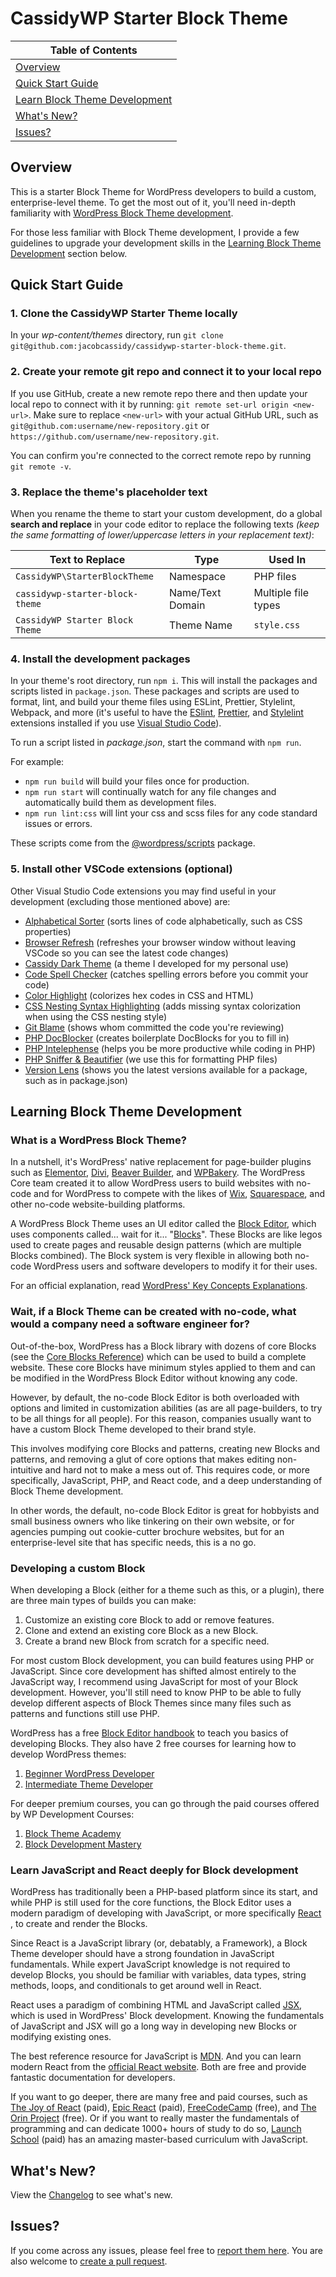 # CassidyWP Starter Block Theme

| Table of Contents                                               |
| --------------------------------------------------------------- |
| [Overview](#overview)                                           |
| [Quick Start Guide](#quick-start-guide)                         |
| [Learn Block Theme Development](#learn-block-theme-development) |
| [What's New?](#whats-new)                                       |
| [Issues?](#issues)                                              |

## Overview

This is a starter Block Theme for WordPress developers to build a custom, enterprise-level theme. To get the most out of it, you'll need in-depth familiarity with [WordPress Block Theme development](https://developer.wordpress.org/themes/).

For those less familiar with Block Theme development, I provide a few guidelines to upgrade your development skills in the [Learning Block Theme Development](#learning-block-theme-development) section below.

## Quick Start Guide

### 1. Clone the CassidyWP Starter Theme locally

In your _wp-content/themes_ directory, run `git clone git@github.com:jacobcassidy/cassidywp-starter-block-theme.git`.

### 2. Create your remote git repo and connect it to your local repo

If you use GitHub, create a new remote repo there and then update your local repo to connect with it by running: `git remote set-url origin <new-url>`. Make sure to replace `<new-url>` with your actual GitHub URL, such as `git@github.com:username/new-repository.git` or `https://github.com/username/new-repository.git`.

You can confirm you're connected to the correct remote repo by running `git remote -v`.

### 3. Replace the theme's placeholder text

When you rename the theme to start your custom development, do a global **search and replace** in your code editor to replace the following texts _(keep the same formatting of lower/uppercase letters in your replacement text)_:

| Text to Replace                 | Type             | Used In             |
| ------------------------------- | ---------------- | ------------------- |
| `CassidyWP\StarterBlockTheme`   | Namespace        | PHP files           |
| `cassidywp-starter-block-theme` | Name/Text Domain | Multiple file types |
| `CassidyWP Starter Block Theme` | Theme Name       | `style.css`         |

### 4. Install the development packages

In your theme's root directory, run `npm i`. This will install the packages and scripts listed in `package.json`. These packages and scripts are used to format, lint, and build your theme files using ESLint, Prettier, Stylelint, Webpack, and more (it's useful to have the [ESlint](https://marketplace.visualstudio.com/items?itemName=dbaeumer.vscode-eslint), [Prettier](https://marketplace.visualstudio.com/items?itemName=esbenp.prettier-vscode), and [Stylelint](https://marketplace.visualstudio.com/items?itemName=stylelint.vscode-stylelint) extensions installed if you use [Visual Studio Code](https://code.visualstudio.com/)).

To run a script listed in _package.json_, start the command with `npm run`.

For example:

-   `npm run build` will build your files once for production.
-   `npm run start` will continually watch for any file changes and automatically build them as development files.
-   `npm run lint:css` will lint your css and scss files for any code standard issues or errors.

These scripts come from the [@wordpress/scripts](https://developer.wordpress.org/block-editor/reference-guides/packages/packages-scripts/) package.

### 5. Install other VSCode extensions (optional)

Other Visual Studio Code extensions you may find useful in your development (excluding those mentioned above) are:

-   [Alphabetical Sorter](https://marketplace.visualstudio.com/items?itemName=ue.alphabetical-sorter) (sorts lines of code alphabetically, such as CSS properties)
-   [Browser Refresh](https://marketplace.visualstudio.com/items?itemName=fabiospampinato.vscode-browser-refresh) (refreshes your browser window without leaving VSCode so you can see the latest code changes)
-   [Cassidy Dark Theme](https://marketplace.visualstudio.com/items?itemName=jacobcassidy.cassidy-dark) (a theme I developed for my personal use)
-   [Code Spell Checker](https://marketplace.visualstudio.com/items?itemName=streetsidesoftware.code-spell-checker) (catches spelling errors before you commit your code)
-   [Color Highlight](https://marketplace.visualstudio.com/items?itemName=naumovs.color-highlight) (colorizes hex codes in CSS and HTML)
-   [CSS Nesting Syntax Highlighting](https://marketplace.visualstudio.com/items?itemName=jacobcassidy.css-nesting-syntax-highlighting) (adds missing syntax colorization when using the CSS nesting style)
-   [Git Blame](https://marketplace.visualstudio.com/items?itemName=waderyan.gitblame) (shows whom committed the code you're reviewing)
-   [PHP DocBlocker](https://marketplace.visualstudio.com/items?itemName=neilbrayfield.php-docblocker) (creates boilerplate DocBlocks for you to fill in)
-   [PHP Intelephense](https://marketplace.visualstudio.com/items?itemName=bmewburn.vscode-intelephense-client) (helps you be more productive while coding in PHP)
-   [PHP Sniffer & Beautifier](https://marketplace.visualstudio.com/items?itemName=ValeryanM.vscode-phpsab) (we use this for formatting PHP files)
-   [Version Lens](https://marketplace.visualstudio.com/items?itemName=pflannery.vscode-versionlens) (shows you the latest versions available for a package, such as in package.json)

## Learning Block Theme Development

### What is a WordPress Block Theme?

In a nutshell, it's WordPress' native replacement for page-builder plugins such as [Elementor](https://elementor.com/), [Divi](https://www.elegantthemes.com/gallery/divi/), [Beaver Builder](https://www.wpbeaverbuilder.com/), and [WPBakery](https://wpbakery.com/). The WordPress Core team created it to allow WordPress users to build websites with no-code and for WordPress to compete with the likes of [Wix](https://www.wix.com/), [Squarespace](https://www.squarespace.com/), and other no-code website-building platforms.

A WordPress Block Theme uses an UI editor called the [Block Editor](https://developer.wordpress.org/block-editor/), which uses components called... wait for it... "[Blocks](https://developer.wordpress.org/Block-editor/explanations/architecture/key-concepts/#Bbocks)". These Blocks are like legos used to create pages and reusable design patterns (which are multiple Blocks combined). The Block system is very flexible in allowing both no-code WordPress users and software developers to modify it for their uses.

For an official explanation, read [WordPress' Key Concepts Explanations](https://developer.wordpress.org/block-editor/explanations/architecture/key-concepts/).

### Wait, if a Block Theme can be created with no-code, what would a company need a software engineer for?

Out-of-the-box, WordPress has a Block library with dozens of core Blocks (see the [Core Blocks Reference](https://developer.wordpress.org/block-editor/reference-guides/core-blocks/)) which can be used to build a complete website. These core Blocks have minimum styles applied to them and can be modified in the WordPress Block Editor without knowing any code.

However, by default, the no-code Block Editor is both overloaded with options and limited in customization abilities (as are all page-builders, to try to be all things for all people). For this reason, companies usually want to have a custom Block Theme developed to their brand style.

This involves modifying core Blocks and patterns, creating new Blocks and patterns, and removing a glut of core options that makes editing non-intuitive and hard not to make a mess out of. This requires code, or more specifically, JavaScript, PHP, and React code, and a deep understanding of Block Theme development.

In other words, the default, no-code Block Editor is great for hobbyists and small business owners who like tinkering on their own website, or for agencies pumping out cookie-cutter brochure websites, but for an enterprise-level site that has specific needs, this is a no go.

### Developing a custom Block

When developing a Block (either for a theme such as this, or a plugin), there are three main types of builds you can make:

1. Customize an existing core Block to add or remove features.
2. Clone and extend an existing core Block as a new Block.
3. Create a brand new Block from scratch for a specific need.

For most custom Block development, you can build features using PHP or JavaScript. Since core development has shifted almost entirely to the JavaScript way, I recommend using JavaScript for most of your Block development. However, you'll still need to know PHP to be able to fully develop different aspects of Block Themes since many files such as patterns and functions still use PHP.

WordPress has a free [Block Editor handbook](https://developer.wordpress.org/block-editor/) to teach you basics of developing Blocks. They also have 2 free courses for learning how to develop WordPress themes:

1. [Beginner WordPress Developer](https://learn.wordpress.org/course/beginner-wordpress-developer/)
2. [Intermediate Theme Developer](https://learn.wordpress.org/course/intermediate-theme-developer/)

For deeper premium courses, you can go through the paid courses offered by WP Development Courses:

1. [Block Theme Academy](https://wpdevelopment.courses/courses/building-block-themes/?)
2. [Block Development Mastery](https://wpdevelopment.courses/courses/building-custom-blocks/)

### Learn JavaScript and React deeply for Block development

WordPress has traditionally been a PHP-based platform since its start, and while PHP is still used for the core functions, the Block Editor uses a modern paradigm of developing with JavaScript, or more specifically [React](https://react.dev/) , to create and render the Blocks.

Since React is a JavaScript library (or, debatably, a Framework), a Block Theme developer should have a strong foundation in JavaScript fundamentals. While expert JavaScript knowledge is not required to develop Blocks, you should be familiar with variables, data types, string methods, loops, and conditionals to get around well in React.

React uses a paradigm of combining HTML and JavaScript called [JSX](https://react.dev/learn/writing-markup-with-jsx), which is used in WordPress' Block development. Knowing the fundamentals of JavaScript and JSX will go a long way in developing new Blocks or modifying existing ones.

The best reference resource for JavaScript is [MDN](https://developer.mozilla.org/en-US/docs/Web/JavaScript). And you can learn modern React from the [official React website](https://react.dev/learn). Both are free and provide fantastic documentation for developers.

If you want to go deeper, there are many free and paid courses, such as [The Joy of React](https://www.joyofreact.com) (paid), [Epic React](https://www.epicreact.dev) (paid), [FreeCodeCamp](https://www.freecodecamp.org) (free), and [The Orin Project](https://www.theodinproject.com) (free). Or if you want to really master the fundamentals of programming and can dedicate 1000+ hours of study to do so, [Launch School](https://launchschool.com) (paid) has an amazing master-based curriculum with JavaScript.

## What's New?

View the [Changelog](https://github.com/jacobcassidy/cassidywp-starter-block-theme/blob/main/CHANGELOG.md) to see what's new.

## Issues?

If you come across any issues, please feel free to [report them here](https://github.com/jacobcassidy/cassidywp-starter-block-theme/issues). You are also welcome to [create a pull request](https://github.com/jacobcassidy/cassidywp-starter-block-theme/pulls).
